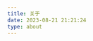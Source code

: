 ```yaml
---
title: 关于
date: 2023-08-21 21:21:24
type: about
---
```


<!-- GitCalendar容器 -->
<div id="gitZone"></div>